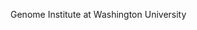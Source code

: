 [//]: # (Created by ./bin/manage_files.pl from ./species/Trichinella_spiralis/PRJNA12603/Trichinella_spiralis_PRJNA12603.summary.html on Thu Jun 11 13:46:20 2020)
Genome Institute at Washington University

